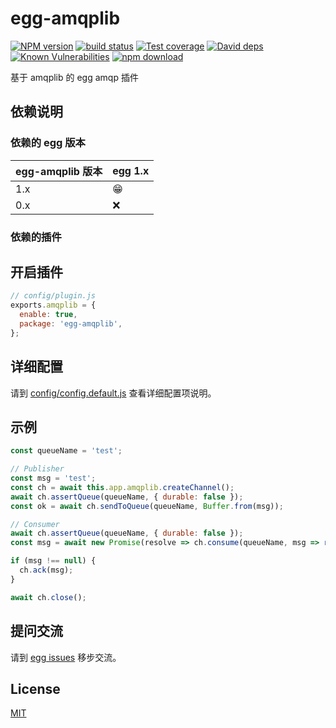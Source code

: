 # egg-amqplib

[![NPM version][npm-image]][npm-url]
[![build status][travis-image]][travis-url]
[![Test coverage][codecov-image]][codecov-url]
[![David deps][david-image]][david-url]
[![Known Vulnerabilities][snyk-image]][snyk-url]
[![npm download][download-image]][download-url]

[npm-image]: https://img.shields.io/npm/v/egg-amqplib.svg?style=flat-square
[npm-url]: https://npmjs.org/package/egg-amqplib
[travis-image]: https://img.shields.io/travis/zubincheung/egg-amqplib.svg?style=flat-square
[travis-url]: https://travis-ci.org/zubincheung/egg-amqplib
[codecov-image]: https://img.shields.io/codecov/c/github/zubincheung/egg-amqplib.svg?style=flat-square
[codecov-url]: https://codecov.io/github/zubincheung/egg-amqplib?branch=master
[david-image]: https://img.shields.io/david/zubincheung/egg-amqplib.svg?style=flat-square
[david-url]: https://david-dm.org/zubincheung/egg-amqplib
[snyk-image]: https://snyk.io/test/npm/egg-amqplib/badge.svg?style=flat-square
[snyk-url]: https://snyk.io/test/npm/egg-amqplib
[download-image]: https://img.shields.io/npm/dm/egg-amqplib.svg?style=flat-square
[download-url]: https://npmjs.org/package/egg-amqplib

<!--
Description here.
-->

基于 amqplib 的 egg amqp 插件

## 依赖说明

### 依赖的 egg 版本

| egg-amqplib 版本 | egg 1.x |
| ---------------- | ------- |
| 1.x              | 😁      |
| 0.x              | ❌      |

### 依赖的插件

<!--

如果有依赖其它插件，请在这里特别说明。如

- security
- multipart

-->

## 开启插件

```js
// config/plugin.js
exports.amqplib = {
  enable: true,
  package: 'egg-amqplib',
};
```

## 详细配置

请到 [config/config.default.js](config/config.default.js) 查看详细配置项说明。

## 示例

```js
const queueName = 'test';

// Publisher
const msg = 'test';
const ch = await this.app.amqplib.createChannel();
await ch.assertQueue(queueName, { durable: false });
const ok = await ch.sendToQueue(queueName, Buffer.from(msg));

// Consumer
await ch.assertQueue(queueName, { durable: false });
const msg = await new Promise(resolve => ch.consume(queueName, msg => resolve(msg)));

if (msg !== null) {
  ch.ack(msg);
}

await ch.close();
```

## 提问交流

请到 [egg issues](https://github.com/zubincheung/egg-amqplib/issues) 移步交流。

## License

[MIT](LICENSE)
